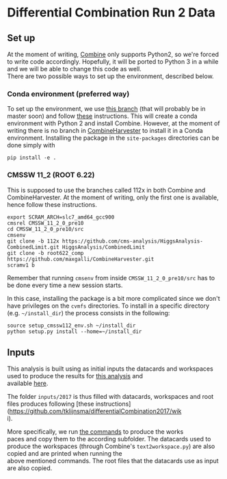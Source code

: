 # Differential Combination Run 2 Data  
  
## Set up  
  
At the moment of writing, [Combine](https://github.com/cms-analysis/HiggsAnalysis-CombinedLimit) only supports Python2, so we're forced to write code accordingly. Hopefully, it will be ported to Python 3 in a while and we will be able to change this code as well.  
There are two possible ways to set up the environment, described below.

### Conda environment (preferred way)
To set up the environment, we use [this branch](https://github.com/cms-analysis/HiggsAnalysis-CombinedLimit/pull/648) (that will probably be in master soon) and follow [these](https://github.com/nsmith-/HiggsAnalysis-CombinedLimit/tree/root6.22-compat#standalone-compilation-with-conda) instructions. This will create a conda environment with Python 2 and install Combine. However, at the moment of writing there is no branch in [CombineHarvester](https://github.com/cms-analysis/CombineHarvester) to install it in a Conda environment.
Installing the package in the ```site-packages``` directories can be done simply with
```
pip install -e .
``` 

### CMSSW 11_2 (ROOT 6.22)
This is supposed to use the branches called 112x in both Combine and CombineHarvester. At the moment of writing, only the first one is available, hence follow these instructions.
```
export SCRAM_ARCH=slc7_amd64_gcc900
cmsrel CMSSW_11_2_0_pre10
cd CMSSW_11_2_0_pre10/src
cmsenv
git clone -b 112x https://github.com/cms-analysis/HiggsAnalysis-CombinedLimit.git HiggsAnalysis/CombinedLimit
git clone -b root622_comp https://github.com/maxgalli/CombineHarvester.git
scramv1 b
```
Remember that running ```cmsenv``` from inside ```CMSSW_11_2_0_pre10/src``` has to be done every time a new session starts.

In this case, installing the package is a bit more complicated since we don't have privileges on the ```cvmfs``` directories.
To install in a specific directory (e.g. ```~/install_dir```) the process consists in the following:
```
source setup_cmssw112_env.sh ~/install_dir
python setup.py install --home=~/install_dir
```

  
## Inputs  
  
This analysis is built using as initial inputs the datacards and workspaces used to produce the results for [this analysis](https://github.com/tklijnsma/differentialCombination2017) and  
available [here](https://github.com/tklijnsma/input-diffcomb-HIG17028).  
  
The folder ```inputs/2017``` is thus filled with datacards, workspaces and root files produces following [these instructions](https://github.com/tklijnsma/differentialCombination2017/wik  
i).  
  
More specifically, we run [the commands](https://github.com/tklijnsma/differentialCombination2017/wiki/3-Running-text2workspace#t2ws-for-differential-cross-sections) to produce the works  
paces and copy them to the according subfolder. The datacards used to produce the workspaces (through Combine's ```text2workspace.py```) are also copied and are printed when running the  
above mentioned commands. The root files that the datacards use as input are also copied.
